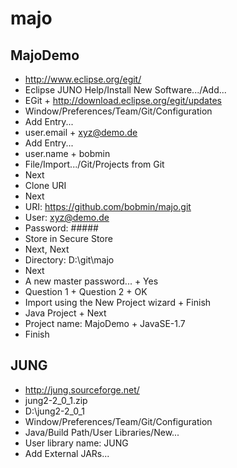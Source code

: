 # majo

MajoDemo
----
* http://www.eclipse.org/egit/
* Eclipse JUNO Help/Install New Software.../Add...
* EGit + http://download.eclipse.org/egit/updates
* Window/Preferences/Team/Git/Configuration
* Add Entry...
* user.email + xyz@demo.de
* Add Entry...
* user.name + bobmin
* File/Import.../Git/Projects from Git
* Next
* Clone URI
* Next
* URI: https://github.com/bobmin/majo.git
* User: xyz@demo.de
* Password: #####
* Store in Secure Store
* Next, Next
* Directory: D:\git\majo
* Next
* A new master password... + Yes
* Question 1 + Question 2 + OK
* Import using the New Project wizard + Finish
* Java Project + Next
* Project name: MajoDemo + JavaSE-1.7
* Finish

JUNG
----
* http://jung.sourceforge.net/
* jung2-2_0_1.zip
* D:\jung2-2_0_1
* Window/Preferences/Team/Git/Configuration
* Java/Build Path/User Libraries/New...
* User library name: JUNG
* Add External JARs...
